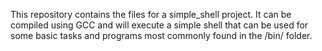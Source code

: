This repository contains the files for a simple_shell project. It can be compiled using GCC and will execute a simple shell that can be used for some basic tasks and programs most commonly found in the /bin/ folder.
